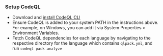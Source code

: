 ### Setup CodeQL
- Download and [install CodeQL CLI](https://docs.github.com/en/code-security/codeql-cli/getting-started-with-the-codeql-cli/setting-up-the-codeql-cli)
- Ensure CodeQL is added to your system PATH in the instructions above. For example, on Windows, you can add it via System Properties > Environment Variables.
- Fetch CodeQL dependencies for each language by navigating to the respective directory for the language which contains `qlpack.yml`, and run `codeql pack analyze`
